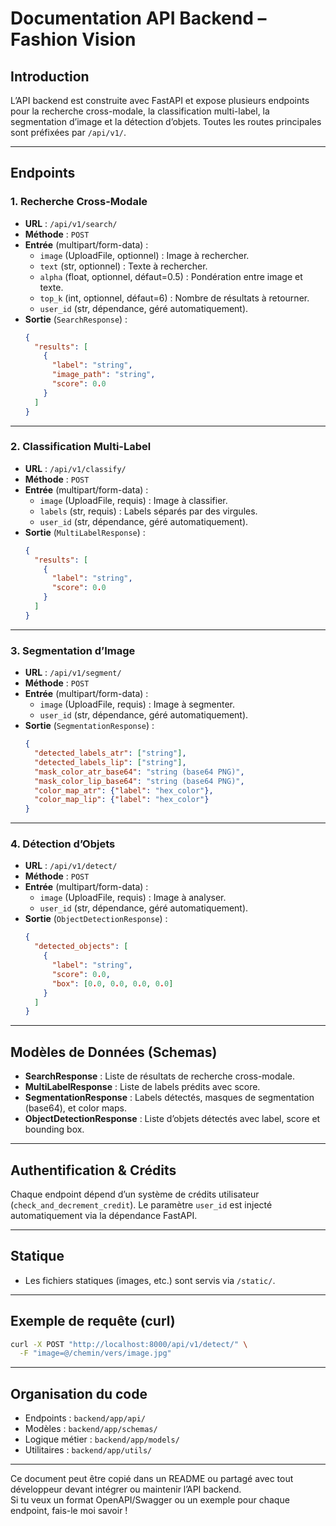 # Documentation API Backend – Fashion Vision

## Introduction

L’API backend est construite avec FastAPI et expose plusieurs endpoints pour la recherche cross-modale, la classification multi-label, la segmentation d’image et la détection d’objets. Toutes les routes principales sont préfixées par `/api/v1/`.

---

## Endpoints

### 1. Recherche Cross-Modale

- **URL** : `/api/v1/search/`
- **Méthode** : `POST`
- **Entrée** (multipart/form-data) :
  - `image` (UploadFile, optionnel) : Image à rechercher.
  - `text` (str, optionnel) : Texte à rechercher.
  - `alpha` (float, optionnel, défaut=0.5) : Pondération entre image et texte.
  - `top_k` (int, optionnel, défaut=6) : Nombre de résultats à retourner.
  - `user_id` (str, dépendance, géré automatiquement).
- **Sortie** (`SearchResponse`) :
  ```json
  {
    "results": [
      {
        "label": "string",
        "image_path": "string",
        "score": 0.0
      }
    ]
  }
  ```

---

### 2. Classification Multi-Label

- **URL** : `/api/v1/classify/`
- **Méthode** : `POST`
- **Entrée** (multipart/form-data) :
  - `image` (UploadFile, requis) : Image à classifier.
  - `labels` (str, requis) : Labels séparés par des virgules.
  - `user_id` (str, dépendance, géré automatiquement).
- **Sortie** (`MultiLabelResponse`) :
  ```json
  {
    "results": [
      {
        "label": "string",
        "score": 0.0
      }
    ]
  }
  ```

---

### 3. Segmentation d’Image

- **URL** : `/api/v1/segment/`
- **Méthode** : `POST`
- **Entrée** (multipart/form-data) :
  - `image` (UploadFile, requis) : Image à segmenter.
  - `user_id` (str, dépendance, géré automatiquement).
- **Sortie** (`SegmentationResponse`) :
  ```json
  {
    "detected_labels_atr": ["string"],
    "detected_labels_lip": ["string"],
    "mask_color_atr_base64": "string (base64 PNG)",
    "mask_color_lip_base64": "string (base64 PNG)",
    "color_map_atr": {"label": "hex_color"},
    "color_map_lip": {"label": "hex_color"}
  }
  ```

---

### 4. Détection d’Objets

- **URL** : `/api/v1/detect/`
- **Méthode** : `POST`
- **Entrée** (multipart/form-data) :
  - `image` (UploadFile, requis) : Image à analyser.
  - `user_id` (str, dépendance, géré automatiquement).
- **Sortie** (`ObjectDetectionResponse`) :
  ```json
  {
    "detected_objects": [
      {
        "label": "string",
        "score": 0.0,
        "box": [0.0, 0.0, 0.0, 0.0]
      }
    ]
  }
  ```

---

## Modèles de Données (Schemas)

- **SearchResponse** : Liste de résultats de recherche cross-modale.
- **MultiLabelResponse** : Liste de labels prédits avec score.
- **SegmentationResponse** : Labels détectés, masques de segmentation (base64), et color maps.
- **ObjectDetectionResponse** : Liste d’objets détectés avec label, score et bounding box.

---

## Authentification & Crédits

Chaque endpoint dépend d’un système de crédits utilisateur (`check_and_decrement_credit`). Le paramètre `user_id` est injecté automatiquement via la dépendance FastAPI.

---

## Statique

- Les fichiers statiques (images, etc.) sont servis via `/static/`.

---

## Exemple de requête (curl)

```bash
curl -X POST "http://localhost:8000/api/v1/detect/" \
  -F "image=@/chemin/vers/image.jpg"
```

---

## Organisation du code

- Endpoints : `backend/app/api/`
- Modèles : `backend/app/schemas/`
- Logique métier : `backend/app/models/`
- Utilitaires : `backend/app/utils/`

---

Ce document peut être copié dans un README ou partagé avec tout développeur devant intégrer ou maintenir l’API backend.  
Si tu veux un format OpenAPI/Swagger ou un exemple pour chaque endpoint, fais-le moi savoir ! 